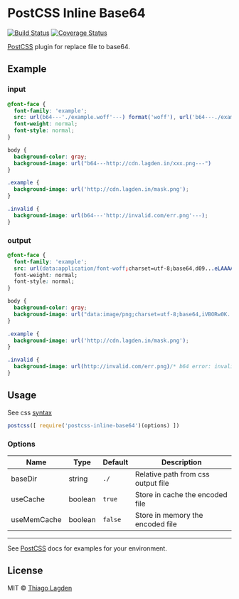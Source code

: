 # PostCSS Inline Base64
[![Build Status][ci-img]][ci]
[![Coverage Status][cover-img]][cover]

[PostCSS] plugin for replace file to base64.

[PostCSS]:   https://github.com/postcss/postcss
[ci-img]:    https://travis-ci.org/lagden/postcss-inline-base64.svg
[ci]:        https://travis-ci.org/lagden/postcss-inline-base64
[cover-img]: https://codecov.io/gh/lagden/postcss-inline-base64/branch/master/graph/badge.svg
[cover]:     https://codecov.io/gh/lagden/postcss-inline-base64

## Example

### input

```css
@font-face {
  font-family: 'example';
  src: url(b64---'./example.woff'---) format('woff'), url('b64---./example.woff2---') format('woff2');
  font-weight: normal;
  font-style: normal;
}

body {
  background-color: gray;
  background-image: url("b64---http://cdn.lagden.in/xxx.png---")
}

.example {
  background-image: url('http://cdn.lagden.in/mask.png');
}

.invalid {
  background-image: url(b64---'http://invalid.com/err.png'---);
}
```

### output

```css
@font-face {
  font-family: 'example';
  src: url(data:application/font-woff;charset=utf-8;base64,d09...eLAAAA==) format('woff'), url(data:application/font-woff;charset=utf-8;base64,d09...eLAAAA==) format('woff2');
  font-weight: normal;
  font-style: normal;
}

body {
  background-color: gray;
  background-image: url("data:image/png;charset=utf-8;base64,iVBORw0K...SuQmCC");
}

.example {
  background-image: url('http://cdn.lagden.in/mask.png');
}

.invalid {
  background-image: url(http://invalid.com/err.png)/* b64 error: invalid url or file */;
}
```

## Usage

See css [syntax](https://github.com/lagden/postcss-inline-base64/blob/master/test/fixtures/syntax.css)

```js
postcss([ require('postcss-inline-base64')(options) ])
```

### Options

Name        | Type    | Default | Description
----------- | ------- | ------- | -----------
baseDir     | string  | `./`    | Relative path from css output file
useCache    | boolean | `true`  | Store in cache the encoded file
useMemCache | boolean | `false` | Store in memory the encoded file

---

See [PostCSS] docs for examples for your environment.


## License

MIT © [Thiago Lagden](http://lagden.in)
